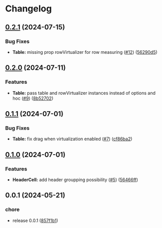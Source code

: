 # Changelog

## [0.2.1](https://github.com/gravity-ui/table/compare/v0.2.0...v0.2.1) (2024-07-15)


### Bug Fixes

* **Table:** missing prop rowVirtualizer for row measuring ([#12](https://github.com/gravity-ui/table/issues/12)) ([56290d5](https://github.com/gravity-ui/table/commit/56290d553bf52d01f6259d71c1e9063542b6ca2c))

## [0.2.0](https://github.com/gravity-ui/table/compare/v0.1.1...v0.2.0) (2024-07-11)


### Features

* **Table:** pass table and rowVirtualizer instances instead of options and hoc ([#9](https://github.com/gravity-ui/table/issues/9)) ([8b52702](https://github.com/gravity-ui/table/commit/8b527024430d7619ed83eb2a4a0ff1f4bfbba469))

## [0.1.1](https://github.com/gravity-ui/table/compare/v0.1.0...v0.1.1) (2024-07-01)


### Bug Fixes

* **Table:** fix drag when virtualization enabled ([#7](https://github.com/gravity-ui/table/issues/7)) ([cf86ba2](https://github.com/gravity-ui/table/commit/cf86ba26557f44d5978eaf60bc355301f38449a7))

## [0.1.0](https://github.com/gravity-ui/table/compare/v0.0.1...v0.1.0) (2024-07-01)


### Features

* **HeaderCell:** add header groupping possibility ([#5](https://github.com/gravity-ui/table/issues/5)) ([56466ff](https://github.com/gravity-ui/table/commit/56466ffaf3b8df8c5a922d7807518249a4a1a7b9))

## 0.0.1 (2024-05-21)


### chore

* release 0.0.1 ([857f1b1](https://github.com/gravity-ui/table/commit/857f1b1718d487223a3de35d86da0aa7cc87ea39))
